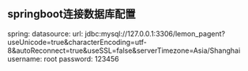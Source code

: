 ## springboot连接数据库配置
spring:
  datasource:
    url: jdbc:mysql://127.0.0.1:3306/lemon_pagent?useUnicode=true&characterEncoding=utf-8&autoReconnect=true&useSSL=false&serverTimezone=Asia/Shanghai
    username: root
    password: 123456
